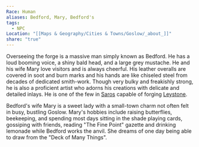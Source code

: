 ```yaml
---
Race: Human
aliases: Bedford, Mary, Bedford's
tags:
  - NPC
Location: "[[Maps & Geography/Cities & Towns/Goslow/_about_]]"
share: "true"
---
```


Overseeing the forge is a massive man simply known as Bedford. He has a loud booming voice, a shiny bald head, and a large grey mustache. He and his wife Mary love visitors and is always cheerful. His leather overalls are covered in soot and burn marks and his hands are like chiseled steel from decades of dedicated smith-work. Though very bulky and freakishly strong, he is also a proficient artist who adorns his creations with delicate and detailed inlays. He is one of the few in [Saros](../../../../History%20&%20Lore/A%20Brief%20Saros%20History.md) capable of forging [Leystone](../../../../History%20&%20Lore/Legends/Leystone.md).

Bedford's wife Mary is a sweet lady with a small-town charm not often felt in busy, bustling Goslow. Mary's hobbies include raising butterflies, beekeeping, and spending most days sitting in the shade playing cards, gossiping with friends, reading "The Fine Point" gazette and drinking lemonade while Bedford works the anvil. She dreams of one day being able to draw from the "Deck of Many Things".

